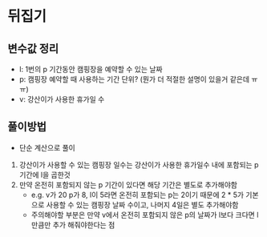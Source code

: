 # 뒤집기
## 변수값 정리
- l: 1번의 p 기간동안 캠핑장을 예약할 수 있는 날짜
- p: 캠핑장 예약할 때 사용하는 기간 단위? (뭔가 더 적절한 설명이 있을거 같은데 ㅠㅠ)
- v: 강산이가 사용한 휴가일 수

## 풀이방법
- 단순 계산으로 풀이
1. 강산이가 사용할 수 있는 캠핑장 일수는 강산이가 사용한 휴가일수 내에 포함되는 p 기간에 l을 곱한것
2. 만약 온전히 포함되지 않는 p 기간이 있다면 해당 기간은 별도로 추가해야함  
   - e.g. v가 20 p가 8, l이 5라면 온전히 포함되는 p는 2이기 때문에 2 * 5가 기본으로 사용할 수 있는 캠핑장 날짜 수이고, 나머지 4일은 별도 추가해야함  
   - 주의해야할 부분은 만약 v에서 온전히 포함되지 않은 p의 날짜가 l보다 크다면 l만큼만 추가 해줘야한다는 점